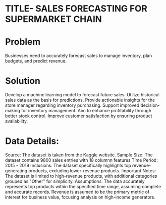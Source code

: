 # TITLE- SALES FORECASTING FOR SUPERMARKET CHAIN

# Problem
Businesses need to accurately forecast sales to manage inventory, plan budgets, and predict revenue.

# Solution
Develop a machine learning model to forecast future sales.
Utilize historical sales data as the basis for predictions.
Provide actionable insights for the store manager regarding inventory purchasing.
Support improved decision-making for inventory management.
Aim to enhance profitability through better stock control.
Improve customer satisfaction by ensuring product availability.


# Data Details:

Source: The dataset is taken from the Kaggle website.
Sample Size: The dataset contains 9800 sales entries with 18 columnn features
Time Period: 2015 - 2019
Inclusions: The dataset specifically highlights top revenue-generating products, excluding lower-revenue products.
Important Notes: The dataset is limited to high-revenue products, with additional categories grouped as "Other" for simplicity.
Assumptions:
The data accurately represents top products within the specified time range, assuming complete and accurate records.
Revenue is assumed to be the primary metric of interest for business value, focusing analysis on high-income generators.

